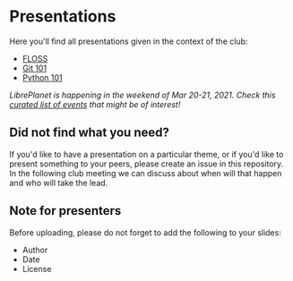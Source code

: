# Presentations 

Here you'll find all presentations given in the context of the club:
 * [FLOSS](FLOSS.pptx)
 * [Git 101](GitHub.pptx)
 * [Python 101](Python%20101)

*LibrePlanet is happening in the weekend of Mar 20-21, 2021. Check this [curated list of events](LibrePlanet.md) that might be of interest!*

## Did not find what you need?

If you'd like to have a presentation on a particular theme, or if you'd like to present something to your peers, please create an issue in this repository. In the following club meeting we can discuss about when will that happen and who will take the lead.

## Note for presenters

Before uploading, please do not forget to add the following to your slides:
 * Author
 * Date
 * License
